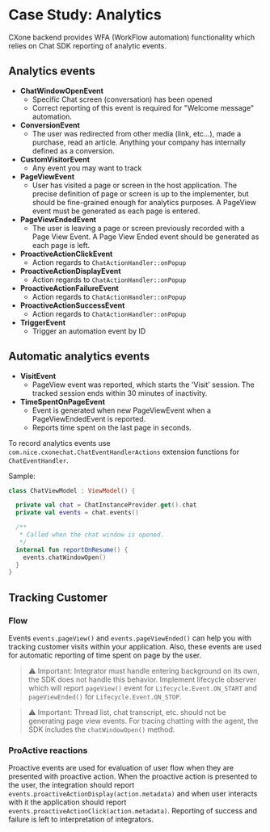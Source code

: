 # Case Study: Analytics

CXone backend provides WFA (WorkFlow automation) functionality which relies on Chat SDK reporting of analytic events.

## Analytics events

- **ChatWindowOpenEvent**
  - Specific Chat screen (conversation) has been opened
  - Correct reporting of this event is required for "Welcome message" automation.
- **ConversionEvent**
  - The user was redirected from other media (link, etc…), made a purchase, read an article.
    Anything your company has internally defined as a conversion.
- **CustomVisitorEvent**
  - Any event you may want to track
- **PageViewEvent**
  - User has visited a page or screen in the host application.  The precise definition of page or screen is up to the implementer, but should be fine-grained enough for analytics purposes.
    A PageView event must be generated as each page is entered.  
- **PageViewEndedEvent**
  - The user is leaving a page or screen previously recorded with a Page View Event.
    A Page View Ended event should be generated as each page is left.
- **ProactiveActionClickEvent**
  - Action regards to `ChatActionHandler::onPopup`
- **ProactiveActionDisplayEvent**
  - Action regards to `ChatActionHandler::onPopup`
- **ProactiveActionFailureEvent**
  - Action regards to `ChatActionHandler::onPopup`
- **ProactiveActionSuccessEvent**
  - Action regards to `ChatActionHandler::onPopup`
- **TriggerEvent**
  - Trigger an automation event by ID

## Automatic analytics events

- **VisitEvent**
  - PageView event was reported, which starts the 'Visit' session. The tracked session ends within 30 minutes of inactivity.
- **TimeSpentOnPageEvent**
  - Event is generated when new PageViewEvent when a PageViewEndedEvent is reported.
  - Reports time spent on the last page in seconds.

To record analytics events use `com.nice.cxonechat.ChatEventHandlerActions` extension functions for `ChatEventHandler`.

Sample:

```kotlin
class ChatViewModel : ViewModel() {

  private val chat = ChatInstanceProvider.get().chat
  private val events = chat.events()

  /**
   * Called when the chat window is opened.
   */
  internal fun reportOnResume() {
    events.chatWindowOpen()
  }
}
```

## Tracking Customer

### Flow

Events `events.pageView()` and `events.pageViewEnded()` can help you with tracking customer visits within your application.
Also, these events are used for automatic reporting of time spent on page by the user.

> ⚠️ Important:
> Integrator must handle entering background on its own, the SDK does not handle this behavior.
> Implement lifecycle observer which will report `pageView()` event for `Lifecycle.Event.ON_START` and `pageViewEnded()`
> for `Lifecycle.Event.ON_STOP`.

> ⚠️ Important:
> Thread list, chat transcript, etc. should not be generating page view events. For tracing chatting with the agent,
> the SDK includes the `chatWindowOpen()` method.

### ProActive reactions

Proactive events are used for evaluation of user flow when they are presented with proactive action.
When the proactive action is presented to the user, the integration should report `events.proactiveActionDisplay(action.metadata)`
and when user interacts with it the application should report `events.proactiveActionClick(action.metadata)`.
Reporting of success and failure is left to interpretation of integrators.
